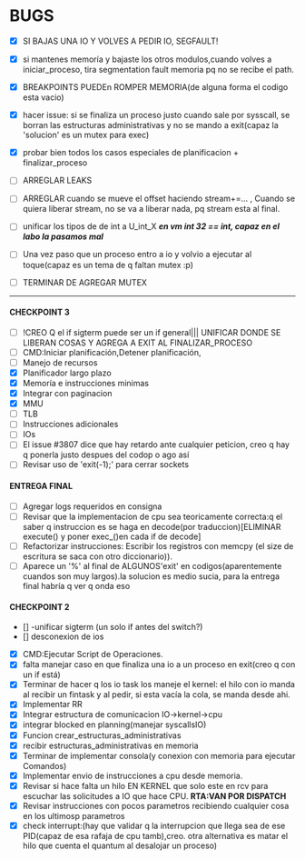 # BUGS #
- [x] SI BAJAS UNA IO Y VOLVES A PEDIR IO, SEGFAULT!
- [x] si mantenes memoría y bajaste los otros modulos,cuando volves a iniciar_proceso, tira segmentation fault memoria pq no se recibe el path.
- [x] BREAKPOINTS PUEDEn ROMPER MEMORIA(de alguna forma el codigo esta vacio)
- [x] hacer issue: si se finaliza un proceso justo cuando sale por sysscall, se borran las estructuras administrativas y no se mando a exit(capaz la 'solucion' es un mutex para exec)
- [x] probar  bien todos los casos especiales de planificacion + finalizar_proceso
- [ ] ARREGLAR LEAKS
- [ ] ARREGLAR cuando se mueve el offset haciendo stream+=... , Cuando se quiera liberar stream, no se va a liberar nada, pq stream esta al final.
- [ ] unificar los tipos de  de int a U_int_X ***en vm int 32 == int, capaz en el labo la pasamos mal***

- [ ] Una vez paso que un proceso entro a io y volvio a ejecutar al toque(capaz es un tema de q faltan mutex :p)
- [ ] TERMINAR DE AGREGAR MUTEX
____
#### CHECKPOINT 3 #######
- [ ] !CREO Q el if sigterm puede ser un if general||| UNIFICAR DONDE SE LIBERAN COSAS Y AGREGA A EXIT AL FINALIZAR_PROCESO
- [ ] CMD:Iniciar planificación,Detener planificación,
- [ ] Manejo de recursos
- [x] Planificador largo plazo
- [x] Memoría e instrucciones minimas
- [x] Integrar con paginacion
- [x] MMU
- [ ] TLB
- [ ] Instrucciones adicionales
- [ ] IOs
- [ ] El issue #3807 dice que hay retardo ante cualquier peticion, creo q hay q ponerla justo despues del codop o ago así
- [ ] Revisar uso de 'exit(-1);' para cerrar sockets

#### ENTREGA FINAL #######
- [ ] Agregar logs requeridos en consigna
- [ ] Revisar que la implementacion de cpu sea teoricamente correcta:q el saber q instruccion es se haga en decode(por traduccion)[ELIMINAR execute() y poner exec_()en cada if de decode]
- [ ] Refactorizar instrucciones: Escribir los registros con memcpy (el size de escritura se saca con otro diccionario)).
- [ ] Aparece un '%' al final de ALGUNOS'exit' en codigos(aparentemente cuandos son muy largos).la solucion es medio sucia, para la entrega final habría q ver q onda eso

#### CHECKPOINT 2 ####
- [] -unificar sigterm (un solo if antes del switch?)
- [] desconexion de ios
- [x] CMD:Ejecutar Script de Operaciones.
- [x] falta manejar caso en que finaliza una io a un proceso en exit(creo q con un if está)
- [x] Terminar de hacer q los io task los maneje el kernel: el hilo con io manda al recibir un fintask y al pedir, si esta vacía la cola, se manda desde ahi.
- [x] Implementar RR
- [x] Integrar estructura de comunicacion IO->kernel->cpu
- [x] integrar blocked en planning(manejar syscallsIO)
- [X] Funcion crear_estructuras_administrativas
- [X] recibir estructuras_administrativas en memoria
- [X] Terminar de implementar consola(y conexion con memoria para ejecutar Comandos)
- [X] Implementar envio de instrucciones a cpu desde memoria.
- [X] Revisar si hace falta un hilo EN KERNEL que solo este en rcv para escuchar las solicitudes a IO que hace CPU. **RTA:VAN POR DISPATCH**
- [X] Revisar instrucciones con pocos parametros recibiendo cualquier cosa en los ultimosp parametros
- [x] check interrupt:(hay que validar q la interrupcion que llega sea de ese PID(capaz de esa rafaja de cpu tamb),creo. otra alternativa es matar el hilo que cuenta el quantum al desalojar un proceso)